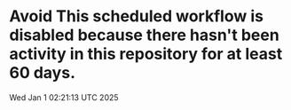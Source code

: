 # Avoid This scheduled workflow is disabled because there hasn't been activity in this repository for at least 60 days.
Wed Jan  1 02:21:13 UTC 2025

